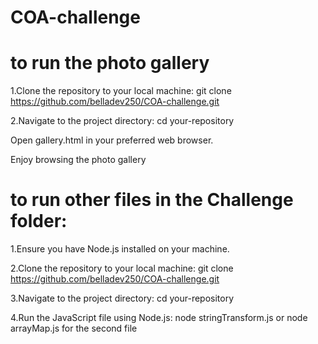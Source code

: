 # COA-challenge

# to run the photo gallery

1.Clone the repository to your local machine:
git clone https://github.com/belladev250/COA-challenge.git

2.Navigate to the project directory:
cd your-repository

Open gallery.html in your preferred web browser.

Enjoy browsing the photo gallery

# to run other files in the Challenge folder:

1.Ensure you have Node.js installed on your machine.

2.Clone the repository to your local machine:
git clone https://github.com/belladev250/COA-challenge.git

3.Navigate to the project directory:
  cd your-repository
  
4.Run the JavaScript file using Node.js:
  node stringTransform.js or
  node arrayMap.js for the second file

